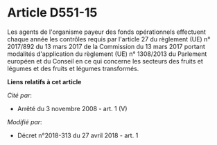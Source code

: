 # Article D551-15

Les agents de l'organisme payeur des fonds opérationnels effectuent chaque année les contrôles requis par l'article 27 du
règlement (UE) n° 2017/892 du 13 mars 2017 de la Commission du 13 mars 2017 portant modalités d'application du règlement (UE)
n° 1308/2013 du Parlement européen et du Conseil en ce qui concerne les secteurs des fruits et légumes et des fruits et
légumes transformés.

**Liens relatifs à cet article**

_Cité par_:

  - Arrêté du 3 novembre 2008 - art. 1 (V)

_Modifié par_:

  - Décret n°2018-313 du 27 avril 2018 - art. 1
